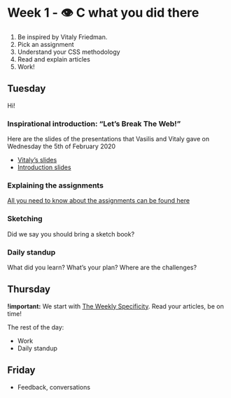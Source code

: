 # Week 1 - 👁 C what you did there

1. Be inspired by Vitaly Friedman.
2. Pick an assignment
3. Understand your CSS methodology
4. Read and explain articles
5. Work!

## Tuesday

Hi!

### Inspirational introduction: “Let’s Break The Web!”

Here are the slides of the presentations that Vasilis and Vitaly gave on Wednesday the 5th of February 2020

- [Vitaly’s slides](https://www.dropbox.com/s/p8mi1rl2eqc423p/personality-ams-2020.pdf?dl=0)
- [Introduction slides]()

### Explaining the assignments

[All you need to know about the assignments can be found here](the-assignments.md)

### Sketching

Did we say you should bring a sketch book?

### Daily standup

What did you learn? What’s your plan? Where are the challenges?

## Thursday

**!important:** We start with [The Weekly Specificity](weekly-specificity.md). Read your articles, be on time!

The rest of the day:

- Work
- Daily standup

## Friday

- Feedback, conversations